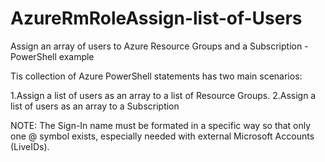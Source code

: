 # AzureRmRoleAssign-list-of-Users
Assign an array of users to Azure Resource Groups and a Subscription - PowerShell example 

Tis collection of Azure PowerShell statements has two main scenarios:

1.Assign a list of users as an array to a list of Resource Groups.
2.Assign a list of users as an array to a Subscription 

NOTE: The Sign-In name must be formated in a specific way so that only one @ symbol exists, especially needed with external Microsoft Accounts (LiveIDs). 

